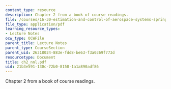 ```yaml
---
content_type: resource
description: Chapter 2 from a book of course readings.
file: /courses/16-30-estimation-and-control-of-aerospace-systems-spring-2004/21b3e591130c72b081581a1a890adf86_ch2_nnl.pdf
file_type: application/pdf
learning_resource_types:
- Lecture Notes
ocw_type: OCWFile
parent_title: Lecture Notes
parent_type: CourseSection
parent_uid: 26318024-883e-fdd8-be63-f3a0369f773d
resourcetype: Document
title: ch2_nnl.pdf
uid: 21b3e591-130c-72b0-8158-1a1a890adf86
---
```

Chapter 2 from a book of course readings.

